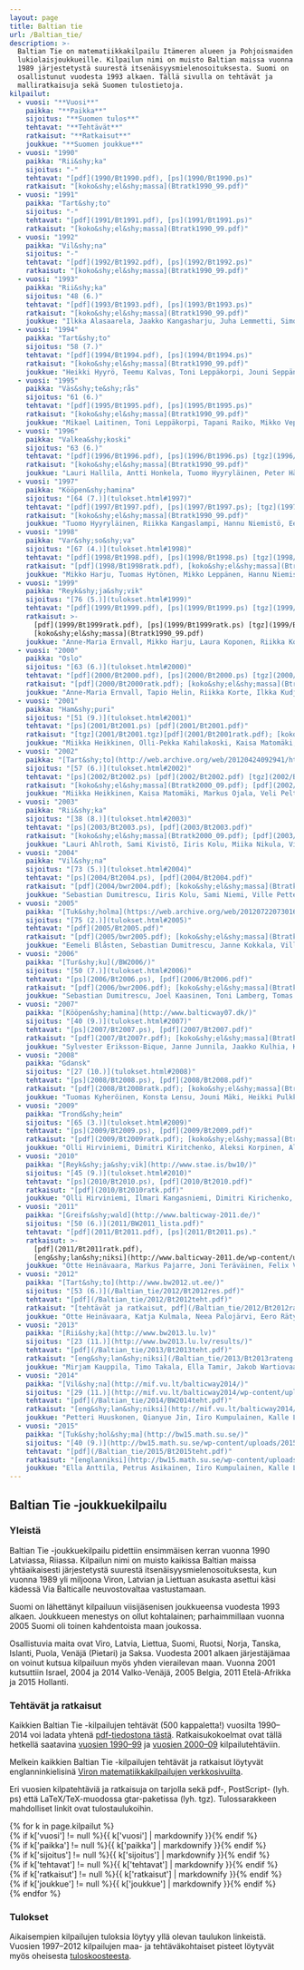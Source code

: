 ```yaml
---
layout: page
title: Baltian tie
url: /Baltian_tie/
description: >-
  Baltian Tie on matematiikkakilpailu Itämeren alueen ja Pohjoismaiden
  lukiolaisjoukkueille. Kilpailun nimi on muisto Baltian maissa vuonna
  1989 järjestetystä suurestä itsenäisyysmielenosoituksesta. Suomi on
  osallistunut vuodesta 1993 alkaen. Tällä sivulla on tehtävät ja
  malliratkaisuja sekä Suomen tulostietoja.
kilpailut:
  - vuosi: "**Vuosi**"
    paikka: "**Paikka**"
    sijoitus: "**Suomen tulos**"
    tehtavat: "**Tehtävät**"
    ratkaisut: "**Ratkaisut**"
    joukkue: "**Suomen joukkue**"
  - vuosi: "1990"
    paikka: "Rii&shy;ka"
    sijoitus: "-"
    tehtavat: "[pdf](1990/Bt1990.pdf), [ps](1990/Bt1990.ps)"
    ratkaisut: "[koko&shy;el&shy;massa](Btratk1990_99.pdf)"
  - vuosi: "1991"
    paikka: "Tart&shy;to"
    sijoitus: "-"
    tehtavat: "[pdf](1991/Bt1991.pdf), [ps](1991/Bt1991.ps)"
    ratkaisut: "[koko&shy;el&shy;massa](Btratk1990_99.pdf)"
  - vuosi: "1992"
    paikka: "Vil&shy;na"
    sijoitus: "-"
    tehtavat: "[pdf](1992/Bt1992.pdf), [ps](1992/Bt1992.ps)"
    ratkaisut: "[koko&shy;el&shy;massa](Btratk1990_99.pdf)"
  - vuosi: "1993"
    paikka: "Rii&shy;ka"
    sijoitus: "48 (6.)"
    tehtavat: "[pdf](1993/Bt1993.pdf), [ps](1993/Bt1993.ps)"
    ratkaisut: "[koko&shy;el&shy;massa](Btratk1990_99.pdf)"
    joukkue: "Ilkka Alasaarela, Jaakko Kangasharju, Juha Lemmetti, Simo Suhonen, Kaarlo Väisänen"
  - vuosi: "1994"
    paikka: "Tart&shy;to"
    sijoitus: "58 (7.)"
    tehtavat: "[pdf](1994/Bt1994.pdf), [ps](1994/Bt1994.ps)"
    ratkaisut: "[koko&shy;el&shy;massa](Btratk1990_99.pdf)"
    joukkue: "Heikki Hyyrö, Teemu Kalvas, Toni Leppäkorpi, Jouni Seppänen, Uoti Urpala"
  - vuosi: "1995"
    paikka: "Väs&shy;te&shy;rås"
    sijoitus: "61 (6.)"
    tehtavat: "[pdf](1995/Bt1995.pdf), [ps](1995/Bt1995.ps)"
    ratkaisut: "[koko&shy;el&shy;massa](Btratk1990_99.pdf)"
    joukkue: "Mikael Laitinen, Toni Leppäkorpi, Tapani Raiko, Mikko Vepsäläinen, Tomas Östman"
  - vuosi: "1996"
    paikka: "Valkea&shy;koski"
    sijoitus: "63 (6.)"
    tehtavat: "[pdf](1996/Bt1996.pdf), [ps](1996/Bt1996.ps) [tgz](1996/Bt1996.tgz)"
    ratkaisut: "[koko&shy;el&shy;massa](Btratk1990_99.pdf)"
    joukkue: "Lauri Hallila, Antti Honkela, Tuomo Hyyryläinen, Peter Hästö, Tomas Östman"
  - vuosi: "1997"
    paikka: "Kööpen&shy;hamina"
    sijoitus: "[64 (7.)](tulokset.html#1997)"
    tehtavat: "[pdf](1997/Bt1997.pdf), [ps](1997/Bt1997.ps); [tgz](1997/Bt1997.tgz)"
    ratkaisut: "[koko&shy;el&shy;massa](Btratk1990_99.pdf)"
    joukkue: "Tuomo Hyyryläinen, Riikka Kangaslampi, Hannu Niemistö, Eero Vitie, Tomas Östman"
  - vuosi: "1998"
    paikka: "Var&shy;so&shy;va"
    sijoitus: "[67 (4.)](tulokset.html#1998)"
    tehtavat: "[pdf](1998/Bt1998.pdf), [ps](1998/Bt1998.ps) [tgz](1998/Bt1998.tgz)"
    ratkaisut: "[pdf](1998/Bt1998ratk.pdf), [koko&shy;el&shy;massa](Btratk1990_99.pdf)"
    joukkue: "Mikko Harju, Tuomas Hytönen, Mikko Leppänen, Hannu Niemistö, Vesa Riihimäki"
  - vuosi: "1999"
    paikka: "Reyk&shy;ja&shy;vik"
    sijoitus: "[76 (5.)](tulokset.html#1999)"
    tehtavat: "[pdf](1999/Bt1999.pdf), [ps](1999/Bt1999.ps) [tgz](1999/Bt1999.tgz)"
    ratkaisut: >-
      [pdf](1999/Bt1999ratk.pdf), [ps](1999/Bt1999ratk.ps) [tgz](1999/Bt1999ratk.tgz);
      [koko&shy;el&shy;massa](Btratk1990_99.pdf)
    joukkue: "Anne-Maria Ernvall, Mikko Harju, Laura Koponen, Riikka Korte, Johanna Tikanmäki"
  - vuosi: "2000"
    paikka: "Oslo"
    sijoitus: "[63 (6.)](tulokset.html#2000)"
    tehtavat: "[pdf](2000/Bt2000.pdf), [ps](2000/Bt2000.ps) [tgz](2000/Bt2000.tgz)"
    ratkaisut: "[pdf](2000/Bt2000ratk.pdf); [koko&shy;el&shy;massa](Btratk2000_09.pdf)"
    joukkue: "Anne-Maria Ernvall, Tapio Helin, Riikka Korte, Ilkka Kudjoi, Teemu Murtola"
  - vuosi: "2001"
    paikka: "Ham&shy;puri"
    sijoitus: "[51 (9.)](tulokset.html#2001)"
    tehtavat: "[ps](2001/Bt2001.ps) [pdf](2001/Bt2001.pdf)"
    ratkaisut: "[tgz](2001/Bt2001.tgz)[pdf](2001/Bt2001ratk.pdf); [koko&shy;el&shy;massa](Btratk2000_09.pdf)"
    joukkue: "Miikka Heikkinen, Olli-Pekka Kahilakoski, Kaisa Matomäki, Markus Ojala, Veli Peltola"
  - vuosi: "2002"
    paikka: "[Tart&shy;to](http://web.archive.org/web/20120424092941/http://www.ut.ee/bw2002/)"
    sijoitus: "[57 (6.)](tulokset.html#2002)"
    tehtavat: "[ps](2002/Bt2002.ps) [pdf](2002/Bt2002.pdf) [tgz](2002/Bt2002.tgz)"
    ratkaisut: "[koko&shy;el&shy;massa](Btratk2000_09.pdf); [pdf](2002/bwr2002.pdf)"
    joukkue: "Miikka Heikkinen, Kaisa Matomäki, Markus Ojala, Veli Peltola, Niko Vuokko"
  - vuosi: "2003"
    paikka: "Rii&shy;ka"
    sijoitus: "[38 (8.)](tulokset.html#2003)"
    tehtavat: "[ps](2003/Bt2003.ps), [pdf](2003/Bt2003.pdf)"
    ratkaisut: "[koko&shy;el&shy;massa](Btratk2000_09.pdf); [pdf](2003/bwr2003.pdf)"
    joukkue: "Lauri Ahlroth, Sami Kivistö, Iiris Kolu, Miika Nikula, Ville Pettersson"
  - vuosi: "2004"
    paikka: "Vil&shy;na"
    sijoitus: "[73 (5.)](tulokset.html#2004)"
    tehtavat: "[ps](2004/Bt2004.ps), [pdf](2004/Bt2004.pdf)"
    ratkaisut: "[pdf](2004/bwr2004.pdf); [koko&shy;el&shy;massa](Btratk2000_09.pdf)"
    joukkue: "Sebastian Dumitrescu, Iiris Kolu, Sami Niemi, Ville Pettersson, Matti Åstrand"
  - vuosi: "2005"
    paikka: "[Tuk&shy;holma](https://web.archive.org/web/20120722073016/http://www2.math.su.se/bw2005/)"
    sijoitus: "[75 (2.)](tulokset.html#2005)"
    tehtavat: "[pdf](2005/Bt2005.pdf)"
    ratkaisut: "[pdf](2005/bwr2005.pdf); [koko&shy;el&shy;massa](Btratk2000_09.pdf)"
    joukkue: "Eemeli Blåsten, Sebastian Dumitrescu, Janne Kokkala, Ville Pettersson, Esa Vesalainen"
  - vuosi: "2006"
    paikka: "[Tur&shy;ku](/BW2006/)"
    sijoitus: "[50 (7.)](tulokset.html#2006)"
    tehtavat: "[ps](2006/Bt2006.ps), [pdf](2006/Bt2006.pdf)"
    ratkaisut: "[pdf](2006/bwr2006.pdf); [koko&shy;el&shy;massa](Btratk2000_09.pdf)"
    joukkue: "Sebastian Dumitrescu, Joel Kaasinen, Toni Lamberg, Tomas Soto, Esa Vesalainen"
  - vuosi: "2007"
    paikka: "[Kööpen&shy;hamina](http://www.balticway07.dk/)"
    sijoitus: "[40 (9.)](tulokset.html#2007)"
    tehtavat: "[ps](2007/Bt2007.ps), [pdf](2007/Bt2007.pdf)"
    ratkaisut: "[pdf](2007/Bt2007r.pdf); [koko&shy;el&shy;massa](Btratk2000_09.pdf)"
    joukkue: "Sylvester Eriksson-Bique, Janne Junnila, Jaakko Kulhia, Konsta Lensu, Aleksey Sofiev"
  - vuosi: "2008"
    paikka: "Gdansk"
    sijoitus: "[27 (10.)](tulokset.html#2008)"
    tehtavat: "[ps](2008/Bt2008.ps), [pdf](2008/Bt2008.pdf)"
    ratkaisut: "[pdf](2008/Bt2008ratk.pdf); [koko&shy;el&shy;massa](Btratk2000_09.pdf)"
    joukkue: "Tuomas Kyheröinen, Konsta Lensu, Jouni Mäki, Heikki Pulkkinen, Lasse Vekama"
  - vuosi: "2009"
    paikka: "Trond&shy;heim"
    sijoitus: "[65 (3.)](tulokset.html#2009)"
    tehtavat: "[ps](2009/Bt2009.ps), [pdf](2009/Bt2009.pdf)"
    ratkaisut: "[pdf](2009/Bt2009ratk.pdf); [koko&shy;el&shy;massa](Btratk2000_09.pdf)"
    joukkue: "Olli Hirviniemi, Dimitri Kiritchenko, Aleksi Korpinen, Aleksis Koski, Kai Lindholm"
  - vuosi: "2010"
    paikka: "[Reyk&shy;ja&shy;vik](http://www.stae.is/bw10/)"
    sijoitus: "[45 (9.)](tulokset.html#2010)"
    tehtavat: "[ps](2010/Bt2010.ps), [pdf](2010/Bt2010.pdf)"
    ratkaisut: "[pdf](2010/Bt2010ratk.pdf)"
    joukkue: "Olli Hirviniemi, Ilmari Kangasniemi, Dimitri Kirichenko, Markus Pajarre, Felix Sjöblom"
  - vuosi: "2011"
    paikka: "[Greifs&shy;wald](http://www.balticway-2011.de/)"
    sijoitus: "[50 (6.)](2011/BW2011_lista.pdf)"
    tehtavat: "[pdf](2011/Bt2011.pdf), [ps](2011/Bt2011.ps)."
    ratkaisut: >-
      [pdf](2011/Bt2011ratk.pdf),
      [eng&shy;lan&shy;niksi](http://www.balticway-2011.de/wp-content/uploads/2011/11/PSlist.pdf)
    joukkue: "Otte Heinävaara, Markus Pajarre, Joni Teräväinen, Felix Vaura, Jiali Yan"
  - vuosi: "2012"
    paikka: "[Tart&shy;to](http://www.bw2012.ut.ee/)"
    sijoitus: "[53 (6.)](/Baltian_tie/2012/Bt2012res.pdf)"
    tehtavat: "[pdf](/Baltian_tie/2012/Bt2012teht.pdf)"
    ratkaisut: "[tehtävät ja ratkaisut, pdf](/Baltian_tie/2012/Bt2012ratk.pdf), [eng&shy;lan&shy;niksi](http://www.bw2012.ut.ee/bw2012problems_solutions.pdf)"
    joukkue: "Otte Heinävaara, Katja Kulmala, Neea Palojärvi, Eero Räty, Joni Teräväinen"
  - vuosi: "2013"
    paikka: "[Rii&shy;ka](http://www.bw2013.lu.lv)"
    sijoitus: "[23 (11.)](http://www.bw2013.lu.lv/results/)"
    tehtavat: "[pdf](/Baltian_tie/2013/Bt2013teht.pdf)"
    ratkaisut: "[eng&shy;lan&shy;niksi](/Baltian_tie/2013/Bt2013rateng.pdf)"
    joukkue: "Mirjam Kauppila, Timo Takala, Ella Tamir, Jakob Wartiovaara, Pyry Virtanen"
  - vuosi: "2014"
    paikka: "[Vil&shy;na](http://mif.vu.lt/balticway2014/)"
    sijoitus: "[29 (11.)](http://mif.vu.lt/balticway2014/wp-content/uploads/2014/07/bw2014rez.pdf)"
    tehtavat: "[pdf](/Baltian_tie/2014/BW2014teht.pdf)"
    ratkaisut: "[eng&shy;lan&shy;niksi](http://mif.vu.lt/balticway2014/wp-content/uploads/2014/07/bw2014solu.pdf)"
    joukkue: "Petteri Huuskonen, Qianyue Jin, Iiro Kumpulainen, Kalle Luopajärvi, Ella Tamir"
  - vuosi: "2015"
    paikka: "[Tuk&shy;hol&shy;ma](http://bw15.math.su.se/)"
    sijoitus: "[40 (9.)](http://bw15.math.su.se/wp-content/uploads/2015/11/Results_BW2015.pdf)"
    tehtavat: "[pdf](/Baltian_tie/2015/Bt2015teht.pdf)"
    ratkaisut: "[englanniksi](http://bw15.math.su.se/wp-content/uploads/2015/02/Solutions_BW2015.pdf)"
    joukkue: "Ella Anttila, Petrus Asikainen, Iiro Kumpulainen, Kalle Luopajärvi, Jesse Nieminen"
---
```

## Baltian Tie -joukkuekilpailu

### Yleistä

Baltian Tie -joukkuekilpailu pidettiin ensimmäisen kerran vuonna 1990
Latviassa, Riiassa. Kilpailun nimi on muisto kaikissa Baltian maissa
yhtäaikaisesti järjestetystä suurestä itsenäisyysmielenosoituksesta,
kun vuonna 1989 yli miljoona Viron, Latvian ja Liettuan asukasta
asettui käsi kädessä Via Balticalle neuvostovaltaa vastustamaan.

Suomi on lähettänyt kilpailuun viisijäsenisen joukkueensa vuodesta
1993 alkaen. Joukkueen menestys on ollut kohtalainen; parhaimmillaan
vuonna 2005 Suomi oli toinen kahdentoista maan joukossa.

Osallistuvia maita ovat Viro, Latvia, Liettua, Suomi, Ruotsi, Norja,
Tanska, Islanti, Puola, Venäjä (Pietari) ja Saksa. Vuodesta 2001
alkaen järjestäjämaa on voinut kutsua kilpailuun myös yhden
vierailevan maan. Vuonna 2001 kutsuttiin Israel, 2004 ja 2014 Valko-Venäjä,
2005 Belgia, 2011 Etelä-Afrikka ja 2015 Hollanti.

### Tehtävät ja ratkaisut

Kaikkien Baltian Tie -kilpailujen tehtävät (500 kappaletta!) vuosilta
1990–2014 voi ladata yhtenä [pdf-tiedostona tästä](bwteht.pdf).
Ratkaisukokoelmat ovat tällä hetkellä saatavina
[vuosien 1990–99](Btratk1990_99.pdf) ja
[vuosien 2000–09](Btratk2000_09.pdf) kilpailutehtäviin.

Melkein kaikkien Baltian Tie -kilpailujen tehtävät ja ratkaisut
löytyvät englanninkielisinä
[Viron matematiikkakilpailujen verkkosivuilta](http://www.math.olympiaadid.ut.ee/eng/html/?id=bw).

Eri vuosien kilpatehtäviä ja ratkaisuja on tarjolla sekä pdf-,
PostScript- (lyh. ps) että LaTeX/TeX-muodossa gtar-paketissa (lyh.
tgz). Tulossarakkeen mahdolliset linkit ovat tulostaulukoihin.


<div class="list-group">
{% for k in page.kilpailut %}
<div class="row list-group-item">
<div class="col-xs-1 col-md-1">{% if k['vuosi'] != null %}{{ k['vuosi'] | markdownify }}{% endif %}</div>
<div class="col-xs-2 col-md-2">{% if k['paikka'] != null %}{{ k['paikka'] | markdownify }}{% endif %}</div>
<div class="col-xs-2 col-md-1">{% if k['sijoitus'] != null %}{{ k['sijoitus'] | markdownify }}{% endif %}</div>
<div class="col-xs-3 col-md-1">{% if k['tehtavat'] != null %}{{ k['tehtavat'] | markdownify }}{% endif %}</div>
<div class="col-xs-4 col-md-2">{% if k['ratkaisut'] != null %}{{ k['ratkaisut'] | markdownify }}{% endif %}</div>
<div class="col-xs-11 col-xs-offset-1 col-md-5 col-md-offset-0">{% if k['joukkue'] != null %}{{ k['joukkue'] | markdownify }}{% endif %}</div>
</div>
{% endfor %}
</div>



### Tulokset

Aikaisempien kilpailujen tuloksia löytyy yllä olevan taulukon linkeistä.
Vuosien 1997–2012 kilpailujen maa- ja tehtäväkohtaiset pisteet löytyvät myös oheisesta
[tuloskoosteesta](tulokset.html).


